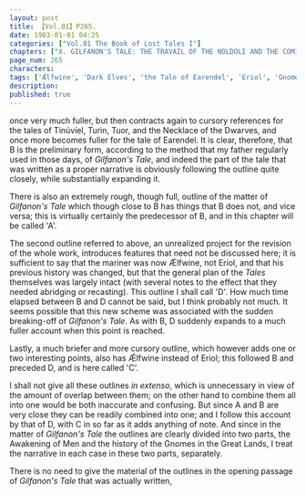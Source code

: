 ```yaml
---
layout: post
title: 【Vol.01】P265.
date: 1983-01-01 04:25
categories: ["Vol.01 The Book of Lost Tales I"]
chapters: ["X. GILFANON'S TALE: THE TRAVAIL OF THE NOLDOLI AND THE COMING OF MANKIND"]
page_num: 265
characters: 
tags: ['Ǽlfwine', 'Dark Elves', 'the Tale of Earendel', 'Eriol', 'Gnomes', 'The Fall of Gondolin', 'Great Lands', 'Men']
description: 
published: true
---
```


<p style="text-indent: 0;">
once very much fuller, but then contracts again to cursory references for the tales of Tinúvíel, Turin, Tuor, and the Necklace of the Dwarves, and once more becomes fuller for the tale of Earendel. It is clear, therefore, that B is the preliminary form, according to the method that my father regularly used in those days, of <I>Gilfanon's Tale</I>, and indeed the part of the tale that was written as a proper narrative is obviously following the outline quite closely, while substantially expanding it.
</p>

There is also an extremely rough, though full, outline of the matter of <I>Gilfanon's Tale</I> which though close to B has things that B does not, and vice versa; this is virtually certainly the predecessor of B, and in this chapter will be called 'A'.

The second outline referred to above, an unrealized project for the revision of the whole work, introduces features that need not be discussed here; it is sufficient to say that the mariner was now Ǽlfwine, not Eriol, and that his previous history was changed, but that the general plan of the <I>Tales</I> themselves was largely intact (with several notes to the effect that they needed abridging or recasting). This outline I shall call 'D'. How much time elapsed between B and D cannot be said, but I think probably not much. It seems possible that this new scheme was associated with the sudden breaking-off of <I>Gilfanon's Tale</I>. As with B, D suddenly expands to a much fuller account when this point is reached.

Lastly, a much briefer and more cursory outline, which however adds one or two interesting points, also has Ǽlfwine instead of Eriol; this followed B and preceded D, and is here called 'C'.

I shall not give all these outlines <I>in extenso</I>, which is unnecessary in view of the amount of overlap between them; on the other hand to combine them all into one would be both inaccurate and confusing. But since A and B are very close they can be readily combined into one; and I follow this account by that of D, with C in so far as it adds anything of note. And since in the matter of <I>Gilfanon's Tale</I> the outlines are clearly divided into two parts, the Awakening of Men and the history of the Gnomes in the Great Lands, I treat the narrative in each case in these two parts, separately.

There is no need to give the material of the outlines in the opening passage of <I>Gilfanon's Tale</I> that was actually written,

